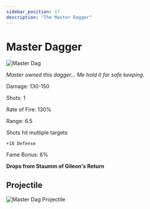 ```yaml
---
sidebar_position: 17
description: "The Master Dagger"
---
```


# Master Dagger

![Master Dag](https://vwiki.valorserver.com/api/item/picture/master%20dagger)

<i>Master owned this dagger... Me hold it for safe keeping.</i>

Damage: 130-150

Shots: 1

Rate of Fire: 130%

Range: 6.5

Shots hit multiple targets

    +10 Defense
    
Fame Bonus: 6%

**Drops from Staumm of Gileon's Return**

## Projectile

![Master Dag Projectile](https://cdn.discordapp.com/attachments/953134990428868629/981725621510094848/masterdagger.gif)

